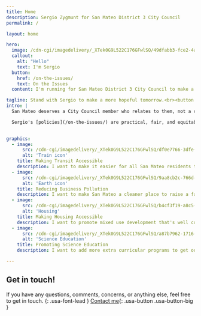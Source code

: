 ```yaml
---
title: Home
description: Sergio Zygmunt for San Mateo District 3 City Council
permalink: /

layout: home

hero:
  image: /cdn-cgi/imagedelivery/_XTek0G9L522C176GFwlSQ/49dfabb3-fce2-4ab8-0f83-b4e76097c900/unlimited
  callout:
    alt: "Hello"
    text: I'm Sergio
  button:
    href: /on-the-issues/
    text: On the Issues
  content: I'm running for San Mateo District 3 City Council to make a more equitable, hopeful tomorrow.

tagline: Stand with Sergio to make a more hopeful tomorrow.<br><button onclick="location.href='https://sergioforsanmateo.com/donate'" class="">Donate</button>
intro: |
  San Mateo deserves a City Council member who relates to them, not a career politician.

  Sergio's [policies](/on-the-issues/) are practical, fair, and equitable to make San Mateo a better place to live and work for everyone.
  

graphics:
  - image:
      src: /cdn-cgi/imagedelivery/_XTek0G9L522C176GFwlSQ/df0e7766-3dfe-46d3-5ce2-ddfcfe746700/uswdsgraphics
      alt: 'Train icon'
    title: Making Transit Accessible
    description: I want to make it easier for all San Mateo residents to access public transit.
  - image:
      src: /cdn-cgi/imagedelivery/_XTek0G9L522C176GFwlSQ/9aa8cb2c-766d-47e8-575d-1a9ff0e34d00/uswdsgraphics
      alt: 'Earth icon'
    title: Reducing Business Pollution
    description: I want to make San Mateo a cleaner place to raise a family.
  - image:
      src: /cdn-cgi/imagedelivery/_XTek0G9L522C176GFwlSQ/b4cf3f19-a8c5-4b3c-5348-712818202700/uswdsgraphics
      alt: 'Housing'
    title: Making Housing Accessible
    description: I want to promote mixed use development that's well connected to transit to improve access to affordable housing.
  - image:
      src: /cdn-cgi/imagedelivery/_XTek0G9L522C176GFwlSQ/a87b7962-1716-4bac-d32d-8cd5b0ccd400/uswdsgraphics
      alt: 'Science Education'
    title: Promoting Science Education
    description: I want to add more extra curricular programs to get our next generation excited for science and engineering.

---
```

## Get in touch!

If you have any questions, comments, concerns, or anything else, feel free to get in touch.
{: .usa-font-lead }
[Contact me](/contact/){: .usa-button .usa-button-big }
